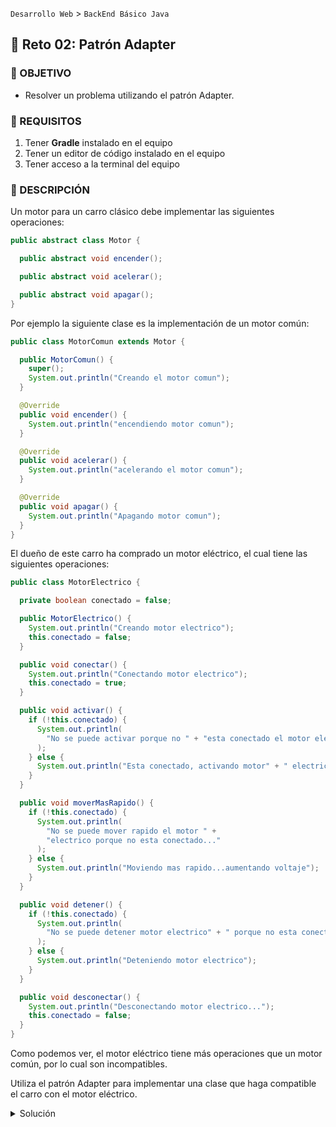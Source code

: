 `Desarrollo Web` > `BackEnd Básico Java`

## 💪 Reto 02: Patrón Adapter

### 🎯 OBJETIVO

- Resolver un problema utilizando el patrón Adapter.

### 📃 REQUISITOS

1. Tener **Gradle** instalado en el equipo
2. Tener un editor de código instalado en el equipo
3. Tener acceso a la terminal del equipo

### 💭 DESCRIPCIÓN

Un motor para un carro clásico debe implementar las siguientes operaciones:

```java
public abstract class Motor {

  public abstract void encender();

  public abstract void acelerar();

  public abstract void apagar();
}
```

Por ejemplo la siguiente clase es la implementación de un motor común:

```java
public class MotorComun extends Motor {

  public MotorComun() {
    super();
    System.out.println("Creando el motor comun");
  }

  @Override
  public void encender() {
    System.out.println("encendiendo motor comun");
  }

  @Override
  public void acelerar() {
    System.out.println("acelerando el motor comun");
  }

  @Override
  public void apagar() {
    System.out.println("Apagando motor comun");
  }
}
```

El dueño de este carro ha comprado un motor eléctrico, el cual tiene las siguientes operaciones:

```java
public class MotorElectrico {

  private boolean conectado = false;

  public MotorElectrico() {
    System.out.println("Creando motor electrico");
    this.conectado = false;
  }

  public void conectar() {
    System.out.println("Conectando motor electrico");
    this.conectado = true;
  }

  public void activar() {
    if (!this.conectado) {
      System.out.println(
        "No se puede activar porque no " + "esta conectado el motor electrico"
      );
    } else {
      System.out.println("Esta conectado, activando motor" + " electrico....");
    }
  }

  public void moverMasRapido() {
    if (!this.conectado) {
      System.out.println(
        "No se puede mover rapido el motor " +
        "electrico porque no esta conectado..."
      );
    } else {
      System.out.println("Moviendo mas rapido...aumentando voltaje");
    }
  }

  public void detener() {
    if (!this.conectado) {
      System.out.println(
        "No se puede detener motor electrico" + " porque no esta conectado"
      );
    } else {
      System.out.println("Deteniendo motor electrico");
    }
  }

  public void desconectar() {
    System.out.println("Desconectando motor electrico...");
    this.conectado = false;
  }
}
```

Como podemos ver, el motor eléctrico tiene más operaciones que un motor común, por lo cual son incompatibles.

Utiliza el patrón Adapter para implementar una clase que haga compatible el carro con el motor eléctrico.

<details>
  <summary>Solución</summary>

  Creamos la clase `MotorElectricoAdapter` que implementa los métodos de la clase abstracta `Motor`:

  ```java
  public class MotorElectricoAdapter extends Motor {

  private MotorElectrico motorElectrico;

  public MotorElectricoAdapter() {
    super();
    this.motorElectrico = new MotorElectrico();
    System.out.println("Creando motor Electrico adapter");
  }

  @Override
  public void encender() {
    System.out.println("Encendiendo motorElectricoAdapter");
    this.motorElectrico.conectar();
    this.motorElectrico.activar();
  }

  @Override
  public void acelerar() {
    System.out.println("Acelerando motor electrico...");
    this.motorElectrico.moverMasRapido();
  }

  @Override
  public void apagar() {
    System.out.println("Apagando motor electrico");
    this.motorElectrico.detener();
    this.motorElectrico.desconectar();
  }
}
```

Con esto, hemos hecho que el motor eléctrico sea totalmente compatible con el carro (dado que implementa la clase abstracta Motor).

Por lo tanto escribiremos el siguiente código para probar nuestra implementación:

```java
public class Application {

  public static void main(String [] args) {
    Motor motor = new MotorElectricoAdapter();
    motor.encender();
    motor.acelerar();
    motor.apagar();
  }
}
```

> 💡 *Nota: Recuerda que todos los ejemplos y retos de esta sesión utilizarán la misma configuración de Gradle, cambiando únicamente la clase principal del proyecto*

```groovy
plugins {
  id 'application'
}

application {
  mainClass = "Application"
}
```
</details>